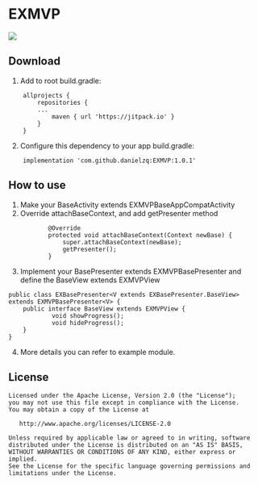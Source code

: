 # EXMVP

[![](https://jitpack.io/v/danielzq/EXMVP.svg)](https://jitpack.io/#danielzq/EXMVP)

## Download
1. Add to root build.gradle:
```
    allprojects {
        repositories {
        ...
            maven { url 'https://jitpack.io' }
        }
    }
```

2. Configure this dependency to your app build.gradle:

```
    implementation 'com.github.danielzq:EXMVP:1.0.1'
```

## How to use
1. Make your BaseActivity extends EXMVPBaseAppCompatActivity
2. Override attachBaseContext, and add getPresenter method
```
           @Override
           protected void attachBaseContext(Context newBase) {
               super.attachBaseContext(newBase);
               getPresenter();
           }
```
3. Implement your BasePresenter extends EXMVPBasePresenter and define the BaseView extends EXMVPView
```
public class EXBasePresenter<V extends EXBasePresenter.BaseView> extends EXMVPBasePresenter<V> {
    public interface BaseView extends EXMVPView {
            void showProgress();
            void hideProgress();
    }
}
```
4. More details you can refer to example module.


License
-------

    Licensed under the Apache License, Version 2.0 (the "License");
    you may not use this file except in compliance with the License.
    You may obtain a copy of the License at

       http://www.apache.org/licenses/LICENSE-2.0

    Unless required by applicable law or agreed to in writing, software
    distributed under the License is distributed on an "AS IS" BASIS,
    WITHOUT WARRANTIES OR CONDITIONS OF ANY KIND, either express or implied.
    See the License for the specific language governing permissions and
    limitations under the License.



